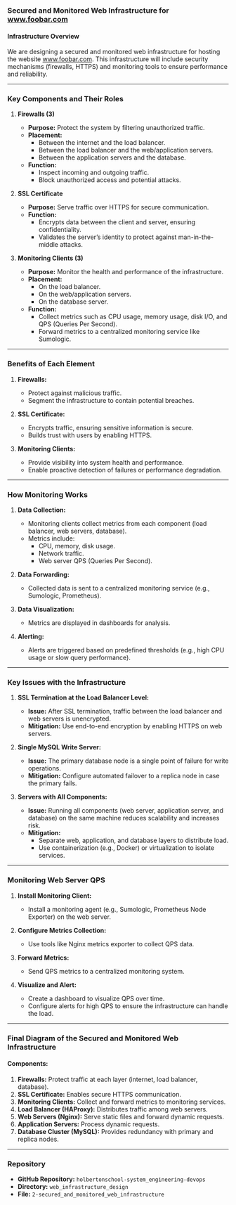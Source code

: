 ### Secured and Monitored Web Infrastructure for www.foobar.com

#### Infrastructure Overview
We are designing a secured and monitored web infrastructure for hosting the website www.foobar.com. This infrastructure will include security mechanisms (firewalls, HTTPS) and monitoring tools to ensure performance and reliability.

---

### Key Components and Their Roles

1. **Firewalls (3)**
   - **Purpose:** Protect the system by filtering unauthorized traffic.
   - **Placement:**
     - Between the internet and the load balancer.
     - Between the load balancer and the web/application servers.
     - Between the application servers and the database.
   - **Function:**
     - Inspect incoming and outgoing traffic.
     - Block unauthorized access and potential attacks.

2. **SSL Certificate**
   - **Purpose:** Serve traffic over HTTPS for secure communication.
   - **Function:**
     - Encrypts data between the client and server, ensuring confidentiality.
     - Validates the server’s identity to protect against man-in-the-middle attacks.

3. **Monitoring Clients (3)**
   - **Purpose:** Monitor the health and performance of the infrastructure.
   - **Placement:**
     - On the load balancer.
     - On the web/application servers.
     - On the database server.
   - **Function:**
     - Collect metrics such as CPU usage, memory usage, disk I/O, and QPS (Queries Per Second).
     - Forward metrics to a centralized monitoring service like Sumologic.

---

### Benefits of Each Element

1. **Firewalls:**
   - Protect against malicious traffic.
   - Segment the infrastructure to contain potential breaches.

2. **SSL Certificate:**
   - Encrypts traffic, ensuring sensitive information is secure.
   - Builds trust with users by enabling HTTPS.

3. **Monitoring Clients:**
   - Provide visibility into system health and performance.
   - Enable proactive detection of failures or performance degradation.

---

### How Monitoring Works

1. **Data Collection:**
   - Monitoring clients collect metrics from each component (load balancer, web servers, database).
   - Metrics include:
     - CPU, memory, disk usage.
     - Network traffic.
     - Web server QPS (Queries Per Second).

2. **Data Forwarding:**
   - Collected data is sent to a centralized monitoring service (e.g., Sumologic, Prometheus).

3. **Data Visualization:**
   - Metrics are displayed in dashboards for analysis.

4. **Alerting:**
   - Alerts are triggered based on predefined thresholds (e.g., high CPU usage or slow query performance).

---

### Key Issues with the Infrastructure

1. **SSL Termination at the Load Balancer Level:**
   - **Issue:** After SSL termination, traffic between the load balancer and web servers is unencrypted.
   - **Mitigation:** Use end-to-end encryption by enabling HTTPS on web servers.

2. **Single MySQL Write Server:**
   - **Issue:** The primary database node is a single point of failure for write operations.
   - **Mitigation:** Configure automated failover to a replica node in case the primary fails.

3. **Servers with All Components:**
   - **Issue:** Running all components (web server, application server, and database) on the same machine reduces scalability and increases risk.
   - **Mitigation:**
     - Separate web, application, and database layers to distribute load.
     - Use containerization (e.g., Docker) or virtualization to isolate services.

---

### Monitoring Web Server QPS

1. **Install Monitoring Client:**
   - Install a monitoring agent (e.g., Sumologic, Prometheus Node Exporter) on the web server.

2. **Configure Metrics Collection:**
   - Use tools like Nginx metrics exporter to collect QPS data.

3. **Forward Metrics:**
   - Send QPS metrics to a centralized monitoring system.

4. **Visualize and Alert:**
   - Create a dashboard to visualize QPS over time.
   - Configure alerts for high QPS to ensure the infrastructure can handle the load.

---

### Final Diagram of the Secured and Monitored Web Infrastructure

#### Components:
1. **Firewalls:** Protect traffic at each layer (internet, load balancer, database).
2. **SSL Certificate:** Enables secure HTTPS communication.
3. **Monitoring Clients:** Collect and forward metrics to monitoring services.
4. **Load Balancer (HAProxy):** Distributes traffic among web servers.
5. **Web Servers (Nginx):** Serve static files and forward dynamic requests.
6. **Application Servers:** Process dynamic requests.
7. **Database Cluster (MySQL):** Provides redundancy with primary and replica nodes.

---

### Repository
- **GitHub Repository:** `holbertonschool-system_engineering-devops`
- **Directory:** `web_infrastructure_design`
- **File:** `2-secured_and_monitored_web_infrastructure`

